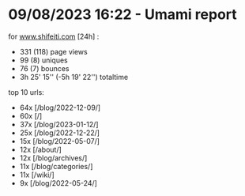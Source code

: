 # 09/08/2023 16:22 - Umami report
for www.shifeiti.com [24h] :

 - 331 (118) page views
 - 99 (8) uniques
 - 76 (7) bounces
 - 3h 25' 15'' (-5h 19' 22'') totaltime


top 10 urls:
 - 64x [/blog/2022-12-09/]
 - 60x [/]
 - 37x [/blog/2023-01-12/]
 - 25x [/blog/2022-12-22/]
 - 15x [/blog/2022-05-07/]
 - 12x [/about/]
 - 12x [/blog/archives/]
 - 11x [/blog/categories/]
 - 11x [/wiki/]
 - 9x [/blog/2022-05-24/]


